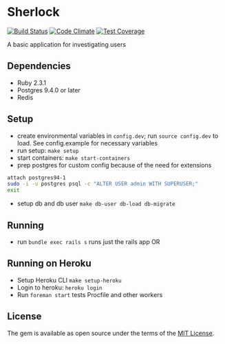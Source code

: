 # Sherlock

[![Build Status](https://travis-ci.org/ac21/moorkit.svg?branch=master)](https://travis-ci.org/ac21/moorkit)
[![Code Climate](https://codeclimate.com/github/ac21/moorkit/badges/gpa.svg)](https://codeclimate.com/github/ac21/moorkit)
[![Test Coverage](https://codeclimate.com/github/ac21/moorkit/badges/coverage.svg)](https://codeclimate.com/github/ac21/moorkit/coverage)

A basic application for investigating users

## Dependencies
*   Ruby 2.3.1
*   Postgres 9.4.0 or later
*   Redis

## Setup
*   create environmental variables in ``config.dev``; run ``source config.dev`` to load.  See config.example for necessary variables
*   run setup: ``make setup``
*   start containers: ``make start-containers``
*   prep postgres for custom config because of the need for extensions
```sh
attach postgres94-1
sudo -i -u postgres psql -c "ALTER USER admin WITH SUPERUSER;"
exit
```
*   setup db and db user ``make db-user db-load db-migrate``

## Running
* run ``bundle exec rails s`` runs just the rails app
OR

## Running on Heroku
*   Setup Heroku CLI ``make setup-heroku``
*   Login to heroku: ``heroku login``
*   Run ``foreman start`` tests Procfile and other workers

## License

The gem is available as open source under the terms of the [MIT License](http://opensource.org/licenses/MIT).
